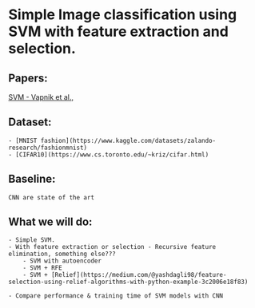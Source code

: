 # Simple Image classification using SVM with feature extraction and selection.

## Papers:
[SVM - Vapnik et al.,](https://link.springer.com/article/10.1007/BF00994018)

## Dataset:
    - [MNIST fashion](https://www.kaggle.com/datasets/zalando-research/fashionmnist)
    - [CIFAR10](https://www.cs.toronto.edu/~kriz/cifar.html)

## Baseline: 
    CNN are state of the art

## What we will do:
    - Simple SVM.
    - With feature extraction or selection - Recursive feature elimination, something else???
        - SVM with autoencoder
        - SVM + RFE
        - SVM + [Relief](https://medium.com/@yashdagli98/feature-selection-using-relief-algorithms-with-python-example-3c2006e18f83)

    - Compare performance & training time of SVM models with CNN 